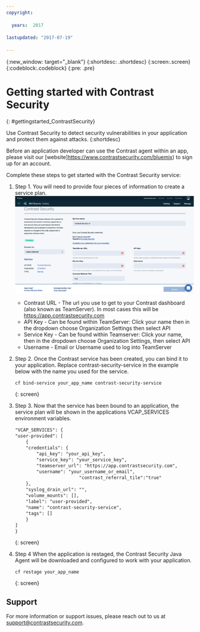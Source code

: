 ```yaml
---
copyright:

  years:  2017

lastupdated: "2017-07-19"

---
```


{:new_window: target="_blank"}
{:shortdesc: .shortdesc}
{:screen:.screen}
{:codeblock:.codeblock}
{:pre: .pre}


# Getting started with Contrast Security
{: #gettingstarted_ContrastSecurity}


Use Contrast Security to detect security vulnerabilities in your application and protect them against attacks.
{:shortdesc}


Before an application developer can use the Contrast agent within an app, please visit our [website]https://www.contrastsecurity.com/bluemix) to sign up for an account.

Complete these steps to get started with the Contrast Security service:


1. Step 1. You will need to provide four pieces of information to create a service plan.
	![Service Creation](./screenshot.png)
 	* Contrast URL - The url you use to get to your Contrast dashboard (also known as TeamServer).  In most cases this will be https://app.contrastsecurity.com
 	* API Key - Can be found within TeamServer: Click your name then in the dropdown choose Organization Settings then select API
 	* Service Key - Can be found within Teamserver: Click your name, then in the dropdown choose Organization Settings, then select API
 	* Username - Email or Username used to log into TeamServer

2. Step 2. Once the Contrast service has been created, you can bind it to your application.
  	Replace contrast-security-service in the example below with the name you used for the service.
  	```
  	cf bind-service your_app_name contrast-security-service
  	```
  	{: screen}

3. Step 3. Now that the service has been bound to an application, the service plan will be shown in the applications VCAP_SERVICES environment variables.

 	```
 	"VCAP_SERVICES": {
  	"user-provided": [
    	{
      	"credentials": {
        	"api_key": "your_api_key",
        	"service_key": "your_service_key",
        	"teamserver_url": "https://app.contrastsecurity.com",
        	"username": "your_username_or_email",
                          	"contrast_referral_tile":"true"
      	},
      	"syslog_drain_url": "",
      	"volume_mounts": [],
      	"label": "user-provided",
      	"name": "contrast-security-service",
      	"tags": []
    	}
  	]
	}
 	```
 	{: screen}

4. Step 4 When the application is restaged, the Contrast Security Java Agent will be downloaded and configured to work with your application.
 	```
 	cf restage your_app_name
 	```
 	{: screen}



## Support
For more information or support issues, please reach out to us at support@contrastsecurity.com.</pre>

